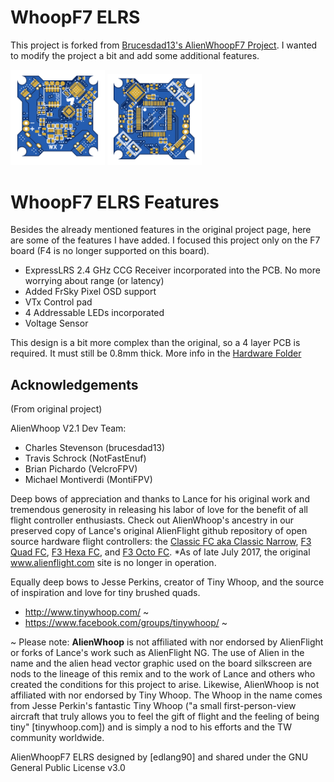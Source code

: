 # WhoopF7 ELRS
This project is forked from [Brucesdad13's AlienWhoopF7 Project](https://github.com/brucesdad13/AlienWhoopF7). I wanted to modify the project a bit and add some additional features.

<img src="img/PCBfront.png" width="30%"> <img src="img/PCBback.png" width="30%">

# WhoopF7 ELRS Features
Besides the already mentioned features in the original project page, here are some of the features I have added. I focused this project only on the F7 board (F4 is no longer supported on this board).

* ExpressLRS 2.4 GHz CCG Receiver incorporated into the PCB. No more worrying about range (or latency)
* Added FrSky Pixel OSD support
* VTx Control pad
* 4 Addressable LEDs incorporated
* Voltage Sensor

This design is a bit more complex than the original, so a 4 layer PCB is required. It must still be 0.8mm thick. More info in the [Hardware Folder](/Hardware/)


## Acknowledgements
(From original project)

AlienWhoop V2.1 Dev Team:
* Charles Stevenson (brucesdad13)
* Travis Schrock (NotFastEnuf)
* Brian Pichardo (VelcroFPV)
* Michael Montiverdi (MontiFPV)

Deep bows of appreciation and thanks to Lance for his original work and tremendous
generosity in releasing his labor of love for the benefit of all flight controller
enthusiasts. Check out AlienWhoop's ancestry in our preserved copy of Lance's original AlienFlight
github repository of open source hardware flight controllers: the [Classic FC aka Classic Narrow](https://github.com/brucesdad13/AlienFlightArchive/blob/master/Flight-Controllers/Classic#narrow-classic-flight-controller), [F3 Quad FC](https://github.com/brucesdad13/AlienFlightArchive/blob/master/Flight-Controllers/F3-V1/F3-Quad#f3-quad-brushed-v1-flight-controller), [F3 Hexa FC](https://github.com/brucesdad13/AlienFlightArchive/blob/master/Flight-Controllers/F3-V1/F3-Hexa#f3-hexa-brushed-v1-flight-controller), and [F3 Octo FC](https://github.com/brucesdad13/AlienFlightArchive/blob/master/Flight-Controllers/F3-V1/F3-Octo#f3-octo-brushed-v1-flight-controller).
*As of late July 2017, the original www.alienflight.com site is no longer in operation.

Equally deep bows to Jesse Perkins, creator of Tiny Whoop, and the source of inspiration and love for tiny brushed quads.
* http://www.tinywhoop.com/ ~
* https://www.facebook.com/groups/tinywhoop/ ~

~ Please note: **AlienWhoop** is not affiliated with nor endorsed by AlienFlight or forks of Lance's work such as AlienFlight NG. The use of Alien in the name and the alien head vector graphic used on the board silkscreen are nods to the lineage of this remix and to the work of Lance and others who created the conditions for this project to arise. Likewise, AlienWhoop is not affiliated with nor endorsed by Tiny Whoop. The Whoop in the name comes from Jesse Perkin's fantastic Tiny Whoop ("a small first-person-view aircraft that truly allows you to feel the gift of flight and the feeling of being tiny" [tinywhoop.com]) and is simply a nod to his efforts and the TW community worldwide.

AlienWhoopF7 ELRS designed by [edlang90] and shared under the GNU General Public License v3.0
